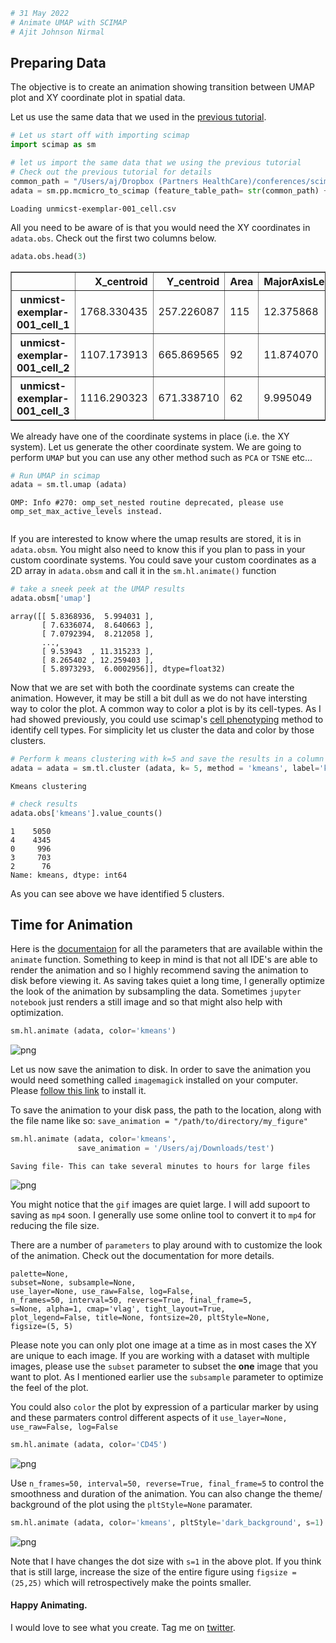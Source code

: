 ```python
# 31 May 2022
# Animate UMAP with SCIMAP
# Ajit Johnson Nirmal
```

## Preparing Data

The objective is to create an animation showing transition between UMAP plot and XY coordinate plot in spatial data.

Let us use the same data that we used in the [previous tutorial](https://dataverse.harvard.edu/dataset.xhtml?persistentId=doi:10.7910/DVN/98WEMD).


```python
# Let us start off with importing scimap
import scimap as sm
```


```python
# let us import the same data that we using the previous tutorial
# Check out the previous tutorial for details
common_path = "/Users/aj/Dropbox (Partners HealthCare)/conferences/scimap_tutorial/may_2022_tutorial/"
adata = sm.pp.mcmicro_to_scimap (feature_table_path= str(common_path) + 'exemplar_001/quantification/unmicst-exemplar-001_cell.csv')

```

    Loading unmicst-exemplar-001_cell.csv


All you need to be aware of is that you would need the XY coordinates in `adata.obs`. Check out the first two columns below. 


```python
adata.obs.head(3)
```




<div>
<style scoped>
    .dataframe tbody tr th:only-of-type {
        vertical-align: middle;
    }

    .dataframe tbody tr th {
        vertical-align: top;
    }

    .dataframe thead th {
        text-align: right;
    }
</style>
<table border="1" class="dataframe">
  <thead>
    <tr style="text-align: right;">
      <th></th>
      <th>X_centroid</th>
      <th>Y_centroid</th>
      <th>Area</th>
      <th>MajorAxisLength</th>
      <th>MinorAxisLength</th>
      <th>Eccentricity</th>
    </tr>
  </thead>
  <tbody>
    <tr>
      <th>unmicst-exemplar-001_cell_1</th>
      <td>1768.330435</td>
      <td>257.226087</td>
      <td>115</td>
      <td>12.375868</td>
      <td>11.823117</td>
      <td>0.295521</td>
    </tr>
    <tr>
      <th>unmicst-exemplar-001_cell_2</th>
      <td>1107.173913</td>
      <td>665.869565</td>
      <td>92</td>
      <td>11.874070</td>
      <td>9.982065</td>
      <td>0.541562</td>
    </tr>
    <tr>
      <th>unmicst-exemplar-001_cell_3</th>
      <td>1116.290323</td>
      <td>671.338710</td>
      <td>62</td>
      <td>9.995049</td>
      <td>8.673949</td>
      <td>0.496871</td>
    </tr>
  </tbody>
</table>
</div>



We already have one of the coordinate systems in place (i.e. the XY system). Let us generate the other coordinate system. We are going to perform `UMAP` but you can use any other method such as `PCA` or `TSNE` etc...


```python
# Run UMAP in scimap
adata = sm.tl.umap (adata)
```

    OMP: Info #270: omp_set_nested routine deprecated, please use omp_set_max_active_levels instead.



```python

```

If you are interested to know where the umap results are stored, it is in `adata.obsm`. 
You might also need to know this if you plan to pass in your custom coordinate systems. You could save your custom coordinates as a 2D array in `adata.obsm` and call it in the `sm.hl.animate()` function


```python
# take a sneek peek at the UMAP results
adata.obsm['umap']
```




    array([[ 5.8368936,  5.994031 ],
           [ 7.6336074,  8.640663 ],
           [ 7.0792394,  8.212058 ],
           ...,
           [ 9.53943  , 11.315233 ],
           [ 8.265402 , 12.259403 ],
           [ 5.8973293,  6.0002956]], dtype=float32)



Now that we are set with both the coordinate systems can create the animation. However, it may be still a bit dull as we do not have intersting way to color the plot. 
A common way to color a plot is by its cell-types. As I had showed previously, you could use scimap's [cell phenotyping](https://scimap.xyz/tutorials/2-scimap-tutorial-cell-phenotyping/) method to identify cell types. For simplicity let us cluster the data and color by those clusters.


```python
# Perform k means clustering with k=5 and save the results in a column called kmeans
adata = adata = sm.tl.cluster (adata, k= 5, method = 'kmeans', label='kmeans')
```

    Kmeans clustering



```python
# check results
adata.obs['kmeans'].value_counts()
```




    1    5050
    4    4345
    0     996
    3     703
    2      76
    Name: kmeans, dtype: int64



As you can see above we have identified 5 clusters.

## Time for Animation

Here is the [documentaion](https://scimap.xyz/All%20Functions/D.%20Helper%20Functions/sm.hl.animate/) for all the parameters that are available within the `animate` function. Something to keep in mind is that not all IDE's are able to render the animation and so I highly recommend saving the animation to disk before viewing it. As saving takes quiet a long time, I generally optimize the look of the animation by subsampling the data. Sometimes `jupyter notebook` just renders a still image and so that might also help with optimization. 


```python
sm.hl.animate (adata, color='kmeans')
```


    
![png](6_animate_with_scimap_files/6_animate_with_scimap_18_0.png)
    


Let us now save the animation to disk. In order to save the animation you would need something called `imagemagick` installed on your computer. Please [follow this link](https://imagemagick.org/script/download.php) to install it. 

To save the animation to your disk pass, the path to the location, along with the file name like so: `save_animation = "/path/to/directory/my_figure"`


```python
sm.hl.animate (adata, color='kmeans',
               save_animation = '/Users/aj/Downloads/test')
```

    Saving file- This can take several minutes to hours for large files



    
![png](6_animate_with_scimap_files/6_animate_with_scimap_20_1.png)
    

You might notice that the `gif` images are quiet large. I will add supoort to saving as `mp4` soon. 
I generally use some online tool to convert it to `mp4` for reducing the file size. 


There are a number of `parameters` to play around with to customize the look of the animation. Check out the documentation for more details.
```
palette=None, 
subset=None, subsample=None,
use_layer=None, use_raw=False, log=False, 
n_frames=50, interval=50, reverse=True, final_frame=5, 
s=None, alpha=1, cmap='vlag', tight_layout=True, 
plot_legend=False, title=None, fontsize=20, pltStyle=None,
figsize=(5, 5)
```

Please note you can only plot one image at a time as in most cases the XY are unique to each image. If you are working with a dataset with multiple images, please use the `subset` parameter to subset the **one** image that you want to plot. As I mentioned earlier use the `subsample` parameter to optimize the feel of the plot. 

You could also `color` the plot by expression of a particular marker by using and these parmaters control different aspects of it `use_layer=None, use_raw=False, log=False` 


```python
sm.hl.animate (adata, color='CD45')
```


    
![png](6_animate_with_scimap_files/6_animate_with_scimap_22_0.png)
    


Use `n_frames=50, interval=50, reverse=True, final_frame=5` to control the smoothness and duration of the animation. You can also change the theme/ background of the plot using the `pltStyle=None` paramater. 


```python
sm.hl.animate (adata, color='kmeans', pltStyle='dark_background', s=1)
```


    
![png](6_animate_with_scimap_files/6_animate_with_scimap_24_0.png)

Note that I have changes the dot size with `s=1` in the above plot. If you think that is still large, increase 
the size of the entire figure using `figsize = (25,25)` which will retrospectively make the points smaller. 
    


#### Happy Animating. 

I would love to see what you create. Tag me on [twitter](https://twitter.com/ajitjohnson_n).
